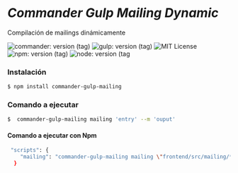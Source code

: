 # ***Commander Gulp Mailing Dynamic***
<p>Compilación de mailings dinámicamente</p>

![commander: version (tag)](https://img.shields.io/badge/commander-v3.0.2-blue?style=for-the-badge)
![gulp: version (tag)](https://img.shields.io/badge/gulp-v3.9.1-orange?style=for-the-badge)
![MIT License](https://img.shields.io/badge/lincense-MIT-yellow?style=for-the-badge) 
![npm: version (tag)](https://img.shields.io/badge/npm-v6.4.3-red?style=for-the-badge)
![node: version (tag](https://img.shields.io/badge/node-v8.16.0-green?style=for-the-badge) 


### **Instalación**

```bash
$ npm install commander-gulp-mailing
```


### **Comando a ejecutar**

```bash
$  commander-gulp-mailing mailing 'entry' --m 'ouput' 
```



#### **Comando a ejecutar con Npm**

```bash
 "scripts": {
    "mailing": "commander-gulp-mailing mailing \"frontend/src/mailing/*.pug\" \"frontend/src/mailing/**/*.pug\" --m \"docs/\'"
  }
```
